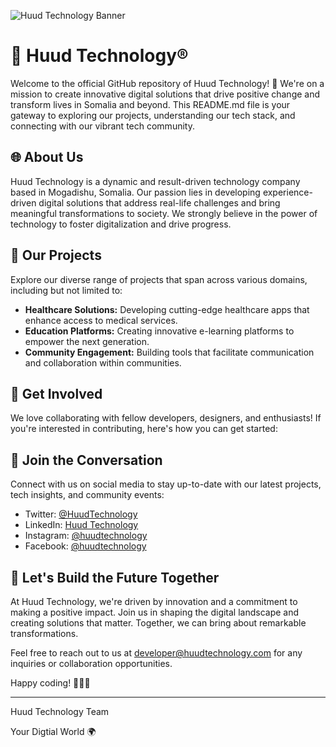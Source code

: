 
![Huud Technology Banner](https://masoudmukhtar.com/custom/Bg.png)

# 🐋 Huud Technology®
Welcome to the official GitHub repository of Huud Technology! 🚀 We're on a mission to create innovative digital solutions that drive positive change and transform lives in Somalia and beyond. This README.md file is your gateway to exploring our projects, understanding our tech stack, and connecting with our vibrant tech community.

## 🌐 About Us

Huud Technology is a dynamic and result-driven technology company based in Mogadishu, Somalia. Our passion lies in developing experience-driven digital solutions that address real-life challenges and bring meaningful transformations to society. We strongly believe in the power of technology to foster digitalization and drive progress.

## 🚀 Our Projects

Explore our diverse range of projects that span across various domains, including but not limited to:

- **Healthcare Solutions:** Developing cutting-edge healthcare apps that enhance access to medical services.
- **Education Platforms:** Creating innovative e-learning platforms to empower the next generation.
- **Community Engagement:** Building tools that facilitate communication and collaboration within communities.

## 🌟 Get Involved

We love collaborating with fellow developers, designers, and enthusiasts! If you're interested in contributing, here's how you can get started:

## 🎉 Join the Conversation

Connect with us on social media to stay up-to-date with our latest projects, tech insights, and community events:

- Twitter: [@HuudTechnology](https://twitter.com/HuudTechnology)
- LinkedIn: [Huud Technology](https://www.linkedin.com/company/huudtechnology)
- Instagram: [@huudtechnology](https://www.instagram.com/huudtechnology)
- Facebook: [@huudtechnology](https://www.facebook.com/huudtechnology)

## 🎈 Let's Build the Future Together

At Huud Technology, we're driven by innovation and a commitment to making a positive impact. Join us in shaping the digital landscape and creating solutions that matter. Together, we can bring about remarkable transformations.


Feel free to reach out to us at [developer@huudtechnology.com](mailto:developer@huudtechnology.com) for any inquiries or collaboration opportunities.

Happy coding! 🚀👨‍💻

---
Huud Technology Team

Your Digtial World 🌍 
